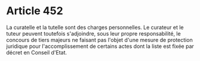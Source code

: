 # Article 452

La curatelle et la tutelle sont des charges personnelles.   Le curateur et le tuteur peuvent toutefois s'adjoindre, sous leur propre responsabilité, le concours de tiers majeurs ne faisant pas l'objet d'une mesure de protection juridique pour l'accomplissement de certains actes dont la liste est fixée par décret en Conseil d'Etat.